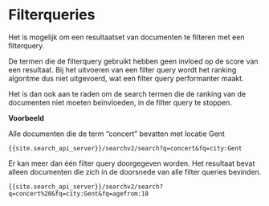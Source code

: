 ---
---

# Filterqueries

Het is mogelijk om een resultaatset van documenten te filteren met een filterquery.

De termen die de filterquery gebruikt hebben geen invloed op de score van een resultaat. Bij het uitvoeren van een filter query wordt het ranking algoritme dus niet uitgevoerd, wat een filter query performanter maakt.

Het is dan ook aan te raden om de search termen die de ranking van de documenten niet moeten beïnvloeden, in de filter query te stoppen.

**Voorbeeld**

Alle documenten die de term “concert” bevatten met locatie Gent

```
{{site.search_api_server}}/searchv2/search?q=concert&fq=city:Gent
```

Er kan meer dan één filter query doorgegeven worden. Het resultaat bevat alleen documenten die zich in de doorsnede van alle filter queries bevinden.

```
{{site.search_api_server}}/searchv2/search?q=concert%20&fq=city:Gent&fq=agefrom:18
```
